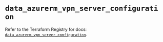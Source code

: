 # `data_azurerm_vpn_server_configuration`

Refer to the Terraform Registry for docs: [`data_azurerm_vpn_server_configuration`](https://registry.terraform.io/providers/hashicorp/azurerm/4.30.0/docs/data-sources/vpn_server_configuration).
